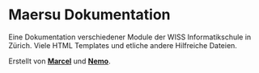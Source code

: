 # Maersu Dokumentation
Eine Dokumentation verschiedener Module der WISS Informatikschule in Zürich. Viele HTML Templates und etliche andere Hilfreiche Dateien.

Erstellt von **[Marcel](https://github.com/thebauzz/ "/thebauzz")** und **[Nemo](https://github.com/neeemoo/ "/neeemoo")**.
